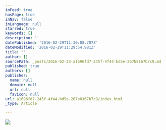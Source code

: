 ```yaml
---
inFeed: true
hasPage: true
inNav: false
inLanguage: null
starred: true
keywords: []
description: ''
datePublished: '2016-02-29T11:30:08.707Z'
dateModified: '2016-02-29T11:29:54.981Z'
title: ''
author: []
sourcePath: _posts/2016-02-23-a1696fd7-245f-4f44-bd5e-267b8167b7c9.md
published: true
authors: []
publisher:
  name: null
  domain: null
  url: null
  favicon: null
url: a1696fd7-245f-4f44-bd5e-267b8167b7c9/index.html
_type: Article

---
```

![](https://s3-us-west-2.amazonaws.com/the-grid-img/p/ca8929dc93b1cc5da4180e909a1edc7c07d9710d.jpg)